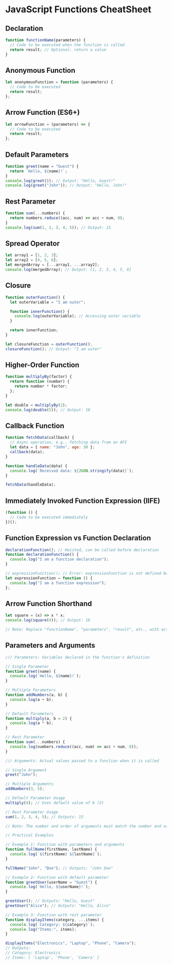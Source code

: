 # JavaScript Functions CheatSheet

## Declaration

```javascript
function functionName(parameters) {
  // Code to be executed when the function is called
  return result; // Optional: return a value
}
```

## Anonymous Function

```javascript
let anonymousFunction = function (parameters) {
  // Code to be executed
  return result;
};
```

## Arrow Function (ES6+)

```javascript
let arrowFunction = (parameters) => {
  // Code to be executed
  return result;
};
```

## Default Parameters

```javascript
function greet(name = "Guest") {
  return `Hello, ${name}!`;
}
console.log(greet()); // Output: "Hello, Guest!"
console.log(greet("John")); // Output: "Hello, John!"
```

## Rest Parameter

```javascript
function sum(...numbers) {
  return numbers.reduce((acc, num) => acc + num, 0);
}
console.log(sum(1, 2, 3, 4, 5)); // Output: 15
```

## Spread Operator

```javascript
let array1 = [1, 2, 3];
let array2 = [4, 5, 6];
let mergedArray = [...array1, ...array2];
console.log(mergedArray); // Output: [1, 2, 3, 4, 5, 6]
```

## Closure

```javascript
function outerFunction() {
  let outerVariable = "I am outer";

  function innerFunction() {
    console.log(outerVariable); // Accessing outer variable
  }

  return innerFunction;
}

let closureFunction = outerFunction();
closureFunction(); // Output: "I am outer"
```

## Higher-Order Function

```javascript
function multiplyBy(factor) {
  return function (number) {
    return number * factor;
  };
}

let double = multiplyBy(2);
console.log(double(5)); // Output: 10
```

## Callback Function

```javascript
function fetchData(callback) {
  // Async operation, e.g., fetching data from an API
  let data = { name: "John", age: 30 };
  callback(data);
}

function handleData(data) {
  console.log(`Received data: ${JSON.stringify(data)}`);
}

fetchData(handleData);
```

## Immediately Invoked Function Expression (IIFE)

```javascript
(function () {
  // Code to be executed immediately
})();
```

## Function Expression vs Function Declaration

```javascript
declarationFunction(); // Hoisted, can be called before declaration
function declarationFunction() {
  console.log("I am a function declaration");
}

// expressionFunction(); // Error: expressionFunction is not defined before it's called
let expressionFunction = function () {
  console.log("I am a function expression");
};
```

## Arrow Function Shorthand

```javascript
let square = (x) => x * x;
console.log(square(4)); // Output: 16

// Note: Replace "functionName", "parameters", "result", etc., with actual values in your code.
```

## Parameters and Arguments

```javascript
/// Parameters: Variables declared in the function's definition

// Single Parameter
function greet(name) {
  console.log(`Hello, ${name}!`);
}

// Multiple Parameters
function addNumbers(a, b) {
  console.log(a + b);
}

// Default Parameters
function multiply(a, b = 2) {
  console.log(a * b);
}

// Rest Parameter
function sum(...numbers) {
  console.log(numbers.reduce((acc, num) => acc + num, 0));
}

/// Arguments: Actual values passed to a function when it is called

// Single Argument
greet("John");

// Multiple Arguments
addNumbers(3, 5);

// Default Parameter Usage
multiply(4); // Uses default value of b (2)

// Rest Parameter Usage
sum(1, 2, 3, 4, 5); // Outputs: 15

// Note: The number and order of arguments must match the number and order of parameters.

// Practical Examples

// Example 1: Function with parameters and arguments
function fullName(firstName, lastName) {
  console.log(`${firstName} ${lastName}`);
}

fullName("John", "Doe"); // Outputs: "John Doe"

// Example 2: Function with default parameter
function greetUser(userName = "Guest") {
  console.log(`Hello, ${userName}!`);
}

greetUser(); // Outputs: "Hello, Guest"
greetUser("Alice"); // Outputs: "Hello, Alice"

// Example 3: Function with rest parameter
function displayItems(category, ...items) {
  console.log(`Category: ${category}`);
  console.log("Items:", items);
}

displayItems("Electronics", "Laptop", "Phone", "Camera");
// Outputs:
// Category: Electronics
// Items: [ 'Laptop', 'Phone', 'Camera' ]
```
